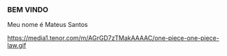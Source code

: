 ### BEM VINDO 

Meu nome é Mateus Santos

https://media1.tenor.com/m/AGrGD7zTMakAAAAC/one-piece-one-piece-law.gif

